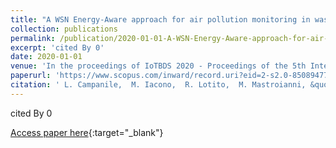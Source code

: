 ```yaml
---
title: "A WSN Energy-Aware approach for air pollution monitoring in waste treatment facility site: A case study for landfill monitoring odour"
collection: publications
permalink: /publication/2020-01-01-A-WSN-Energy-Aware-approach-for-air-pollution-monitoring-in-waste-treatment-facility-site-A-case-study-for-landfill-monitoring-odour
excerpt: 'cited By 0'
date: 2020-01-01
venue: 'In the proceedings of IoTBDS 2020 - Proceedings of the 5th International Conference on Internet of Things, Big Data and Security'
paperurl: 'https://www.scopus.com/inward/record.uri?eid=2-s2.0-85089477488&partnerID=40&md5=13ea9ca38f15c5b885ef7e501067010c'
citation: ' L. Campanile,  M. Iacono,  R. Lotito,  M. Mastroianni, &quot;A WSN Energy-Aware approach for air pollution monitoring in waste treatment facility site: A case study for landfill monitoring odour.&quot; In the proceedings of IoTBDS 2020 - Proceedings of the 5th International Conference on Internet of Things, Big Data and Security, 2020.'
---
```

cited By 0

[Access paper here](https://www.scopus.com/inward/record.uri?eid=2-s2.0-85089477488&partnerID=40&md5=13ea9ca38f15c5b885ef7e501067010c){:target="_blank"}
